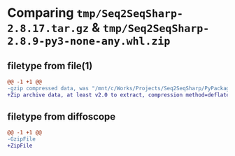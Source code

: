 # Comparing `tmp/Seq2SeqSharp-2.8.17.tar.gz` & `tmp/Seq2SeqSharp-2.8.9-py3-none-any.whl.zip`

## filetype from file(1)

```diff
@@ -1 +1 @@
-gzip compressed data, was "/mnt/c/Works/Projects/Seq2SeqSharp/PyPackage/dist/.tmp-m0f2onn4/Seq2SeqSharp-2.8.17.tar", last modified: Tue May  7 20:20:46 2024, max compression
+Zip archive data, at least v2.0 to extract, compression method=deflate
```

## filetype from diffoscope

```diff
@@ -1 +1 @@
-GzipFile
+ZipFile
```

